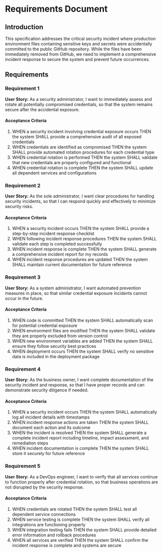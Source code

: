 # Requirements Document

## Introduction

This specification addresses the critical security incident where production environment files containing sensitive keys and secrets were accidentally committed to the public GitHub repository. While the files have been immediately removed from GitHub, we need to implement a comprehensive incident response to secure the system and prevent future occurrences.

## Requirements

### Requirement 1

**User Story:** As a security administrator, I want to immediately assess and rotate all potentially compromised credentials, so that the system remains secure after the accidental exposure.

#### Acceptance Criteria

1. WHEN a security incident involving credential exposure occurs THEN the system SHALL provide a comprehensive audit of all exposed credentials
2. WHEN credentials are identified as compromised THEN the system SHALL provide automated rotation procedures for each credential type
3. WHEN credential rotation is performed THEN the system SHALL validate that new credentials are properly configured and functional
4. WHEN credential rotation is complete THEN the system SHALL update all dependent services and configurations

### Requirement 2

**User Story:** As the sole administrator, I want clear procedures for handling security incidents, so that I can respond quickly and effectively to minimize security risks.

#### Acceptance Criteria

1. WHEN a security incident occurs THEN the system SHALL provide a step-by-step incident response checklist
2. WHEN following incident response procedures THEN the system SHALL validate each step is completed successfully
3. WHEN incident response is complete THEN the system SHALL generate a comprehensive incident report for my records
4. WHEN incident response procedures are updated THEN the system SHALL maintain current documentation for future reference

### Requirement 3

**User Story:** As a system administrator, I want automated prevention measures in place, so that similar credential exposure incidents cannot occur in the future.

#### Acceptance Criteria

1. WHEN code is committed THEN the system SHALL automatically scan for potential credential exposure
2. WHEN environment files are modified THEN the system SHALL validate they are properly excluded from version control
3. WHEN new environment variables are added THEN the system SHALL ensure they follow security best practices
4. WHEN deployment occurs THEN the system SHALL verify no sensitive data is included in the deployment package

### Requirement 4

**User Story:** As the business owner, I want complete documentation of the security incident and response, so that I have proper records and can demonstrate security diligence if needed.

#### Acceptance Criteria

1. WHEN a security incident occurs THEN the system SHALL automatically log all incident details with timestamps
2. WHEN incident response actions are taken THEN the system SHALL document each action and its outcome
3. WHEN the incident is resolved THEN the system SHALL generate a complete incident report including timeline, impact assessment, and remediation steps
4. WHEN incident documentation is complete THEN the system SHALL store it securely for future reference

### Requirement 5

**User Story:** As a DevOps engineer, I want to verify that all services continue to function properly after credential rotation, so that business operations are not disrupted by the security response.

#### Acceptance Criteria

1. WHEN credentials are rotated THEN the system SHALL test all dependent service connections
2. WHEN service testing is complete THEN the system SHALL verify all integrations are functioning properly
3. WHEN integration testing fails THEN the system SHALL provide detailed error information and rollback procedures
4. WHEN all services are verified THEN the system SHALL confirm the incident response is complete and systems are secure